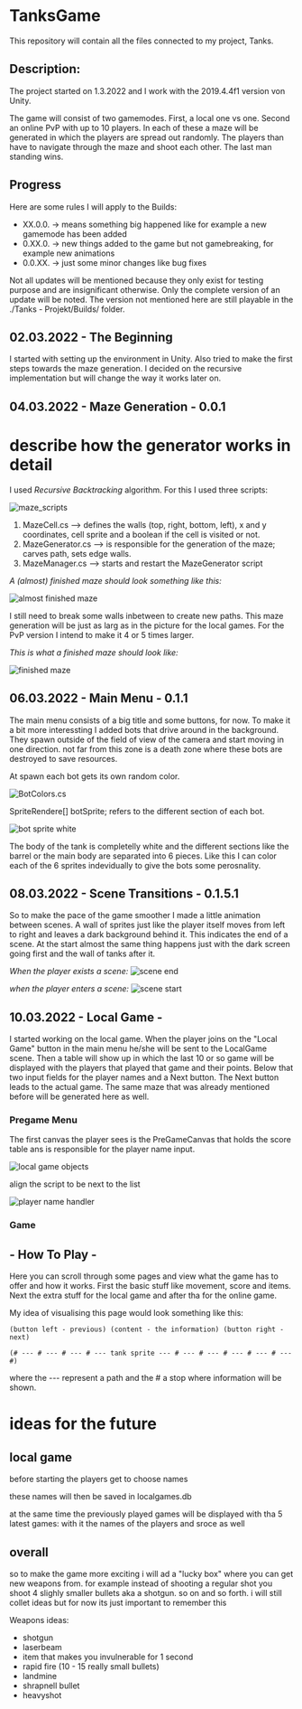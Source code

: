 # __TanksGame__

This repository will contain all the files connected to my project, Tanks.

## __Description:__

The project started on 1.3.2022 and I work with the 2019.4.4f1 version von Unity.  

The game will consist of two gamemodes. First, a local one vs one. Second an online PvP with up to 10 players. In each of these a maze will be generated in which the players are spread out randomly. The players than have to navigate through the maze and shoot each other. The last man standing wins.


## __Progress__

Here are some rules I will apply to the Builds:

- XX.0.0. -> means something big happened like for example a new gamemode has been added
- 0.XX.0. -> new things added to the game but not gamebreaking, for example new animations
- 0.0.XX. -> just some minor changes like bug fixes

Not all updates will be mentioned because they only exist for testing purpose and are insignificant otherwise. Only the complete version of an update will be noted. The version not mentioned here are still playable in the ./Tanks - Projekt/Builds/ folder. 

## __02.03.2022 - The Beginning__

I started with setting up the environment in Unity.
Also tried to make the first steps towards the maze generation. 
I decided on the recursive implementation but will change the way it works later on.

## __04.03.2022 - Maze Generation - 0.0.1__

# describe how the generator works in detail 

I used _Recursive Backtracking_ algorithm. For this I used three scripts: 

![maze_scripts](./pics/Maze_Scripts.PNG) 
1. MazeCell.cs --> defines the walls (top, right, bottom, left), x and y coordinates, cell sprite and a boolean if the cell is visited or not.  
2. MazeGenerator.cs --> is responsible for the generation of the maze; carves path, sets edge walls.
3. MazeManager.cs --> starts and restart the MazeGenerator script

_A (almost) finished maze should look something like this:_

![almost finished maze](./pics/Solved_Maze_Unfinished.PNG)

I still need to break some walls inbetween to create new paths. This maze generation will be just as larg as in the picture for the local games. For the PvP version I intend to make it 4 or 5 times larger.

_This is what a finished maze should look like:_

![finished maze](./pics/Solved_Maze_Finished.PNG)

## __06.03.2022 - Main Menu - 0.1.1__

The main menu consists of a big title and some buttons, for now. To make it a bit more interessting I added bots that drive around in the background. They spawn outside of the field of view of the camera and start moving in one direction. not far from this zone is a death zone where these bots are destroyed to save resources. 

At spawn each bot gets its own random color.

![BotColors.cs](./pics/BotColores.cs.PNG)

SpriteRendere[] botSprite; refers to the different section of each bot.

![bot sprite white](./pics/Bot_sprite_white.PNG) 

The body of the tank is completelly white and the different sections like the barrel or the main body are separated into 6 pieces. Like this I can color each of the 6 sprites indevidually to give the bots some perosnality.

## __08.03.2022 - Scene Transitions - 0.1.5.1__

So to make the pace of the game smoother I made a little animation between scenes. A wall of sprites just like the player itself moves from left to right and leaves a dark background behind it. This indicates the end of a scene. At the start almost the same thing happens just with the dark screen going first and the wall of tanks after it.

_When the player exists a scene:_
![scene end](./pics/Scene_Transition_End.PNG)

_when the player enters a scene:_
![scene start](./pics/Scene_Transition_Start.PNG)

## __10.03.2022 - Local Game -__

I started working on the local game. When the player joins on the "Local Game" button in the main menu he/she will be sent to the LocalGame scene. Then a table will show up in which the last 10 or so game will be displayed with the players that played that game and their points. Below that two input fields for the player names and a Next button. The Next button leads to the actual game. The same maze that was already mentioned before will be generated here as well. 

### __Pregame Menu__

The first canvas the player sees is the PreGameCanvas that holds the score table ans is responsible for the player name input. 

![local game objects](./pics/LocalGameSceneObjects.PNG)

align the script to be next to the list

![player name handler](./pics/PlayerNameManager.PNG)

### Game

## - How To Play - 

Here you can scroll through some pages and view what the game has to offer and how it works. First the basic stuff like movement, score and items. Next the extra stuff for the local game and after tha for the online game. 

My idea of visualising this  page would look something like this:

    (button left - previous) (content - the information) (button right - next)

    (# --- # --- # --- # --- tank sprite --- # --- # --- # --- # --- # --- #) 

where the --- represent a path and the # a stop where information will be shown.

# ideas for the future 
## local game
before starting the players get to choose names

these names will then be saved in localgames.db 

at the same time the previously played games will be displayed with tha 5 latest games: with it the names of the players and sroce as well 

## overall 

so to make the game more exciting i will ad a "lucky box" where you can get new weapons from. for example instead of shooting a regular shot you shoot 4 slighly smaller bullets aka a shotgun.
so on and so forth. i will still collet ideas but for now its just important to remember this

Weapons ideas:

- shotgun 
- laserbeam 
- item that makes you invulnerable for 1 second
- rapid fire (10 - 15 really small bullets)
- landmine 
- shrapnell bullet
- heavyshot 